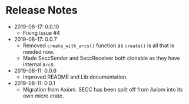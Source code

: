 # Release Notes

* 2019-08-17: 0.0.10
  * Fixing issue #4
* 2019-08-17: 0.0.7
  * Removed `create_with_arcs()` function as `create()` is all that is needed now.
  * Made SeccSender and SeccReceiver both clonable as they have internal `Arc`s. 
* 2019-08-11: 0.0.6 
  * Improved README and Lib documentation.
* 2019-08-11: 0.0.1 
  * Migration from Axiom. SECC has been split off from Axiom into its own micro crate.
